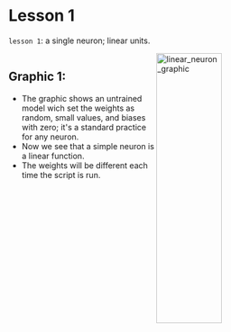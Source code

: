# Lesson 1

`lesson 1`: a single neuron; linear units.

<div style="display: flex; justify-content: center;">
<div class="texto-titulo">
      
## Graphic 1:
* The graphic shows an untrained model wich set the weights as random, small values, and biases with zero; it's a standard practice for any neuron.
* Now we see that a simple neuron is a linear function.
* The weights will be different each time the script is run.

</div>
      <img style="width: 48%;" width="640" height="480" alt="linear_neuron_graphic" src="https://github.com/user-attachments/assets/d1ee2c6d-fbbc-484b-922d-2c653deb6c41" />
</div>
